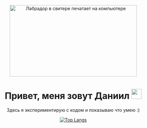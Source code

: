 <p align='center'>
  <img width='400px' height='225px' src="https://media.tenor.com/mqzuK_iOjzYAAAAC/leonardo-dicaprio-cheers.gif" alt="Лабрадор в свитере печатает на компьютере">
</p>

<h1 align="center">
  Привет, меня зовут Даниил
  <img src="https://github.com/blackcater/blackcater/raw/main/images/Hi.gif" height="32"/>
</h1>
<p align="center">Здесь я экспериментирую с кодом и показываю что умею :)</p>

<div align="center">

[![Top Langs](https://github-readme-stats.vercel.app/api/top-langs/?username=djaaba&layout=compact)](https://github.com/anuraghazra/github-readme-stats)  
  
</div>

